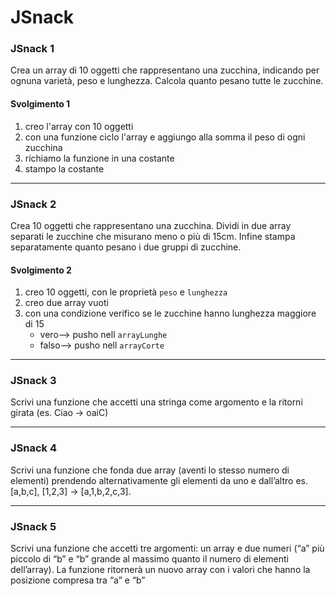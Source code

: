 # JSnack

### **JSnack 1**

Crea un array di 10 oggetti che rappresentano una zucchina, indicando per ognuna varietà, peso e lunghezza.
Calcola quanto pesano tutte le zucchine.

#### Svolgimento 1

1. creo l'array con 10 oggetti
2. con una funzione ciclo l'array e aggiungo alla somma il peso di ogni zucchina
3. richiamo la funzione in una costante
4. stampo la costante

<hr>

### **JSnack 2**

Crea 10 oggetti che rappresentano una zucchina.
Dividi in due array separati le zucchine che misurano meno o più di 15cm.
Infine stampa separatamente quanto pesano i due gruppi di zucchine.

#### Svolgimento 2

1. creo 10 oggetti, con le proprietà `peso` e `lunghezza`
2. creo due array vuoti
3. con una condizione verifico se le zucchine hanno lunghezza maggiore di 15
   - vero--> pusho nell `arrayLunghe`
   - falso--> pusho nell `arrayCorte`

<hr>

### **JSnack 3**

Scrivi una funzione che accetti una stringa come argomento e la ritorni girata (es. Ciao -> oaiC)

<hr>

### **JSnack 4**

Scrivi una funzione che fonda due array (aventi lo stesso numero di elementi) prendendo alternativamente gli elementi da uno e dall’altro
es. [a,b,c], [1,2,3] → [a,1,b,2,c,3].

<hr>

### **JSnack 5**

Scrivi una funzione che accetti tre argomenti:
un array e due numeri (“a” più piccolo di “b” e “b” grande al massimo quanto il numero di elementi dell’array).
La funzione ritornerà un nuovo array con i valori che hanno la posizione compresa tra “a” e “b”
